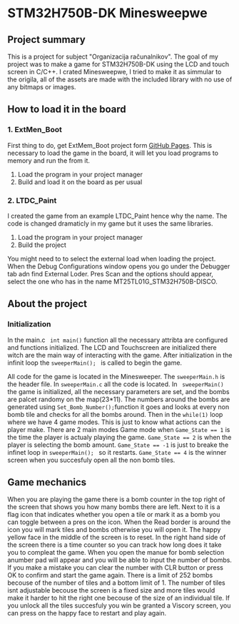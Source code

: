 # STM32H750B-DK Minesweepwe

## Project summary
This is a project for subject "Organizacija računalnikov". 
The goal of my project was to make a game for STM32H750B-DK using the LCD and touch screen in C/C++. I crated Minesweepwe, I tried to make it as simmular to the origila, all of the assets are made with the included library with no use of any bitmaps or images.

## How to load it in the board 
### 1. ExtMen_Boot
First thing to do, get ExtMem_Boot project form [GitHub Pages](https://github.com/STMicroelectronics/STM32CubeH7/tree/master/Projects/STM32H750B-DK/Templates). This is necessary to load the game in the board, it will let you load programs to memory and run the from it. 

1. Load the program in your project manager
2. Build and load it on the board as per usual


### 2. LTDC_Paint

I created the game from an example LTDC_Paint hence why the name. The code is changed dramaticly in my game but it uses the same libraries. 

1. Load the program in your project manager
2. Build the project 

You might need to to select the external load when loading the project. When the Debug Configurations window opens you go under the Debugger tab adn find External Loder. Pres Scan and the options should appear, select the one who has in the name MT25TL01G_STM32H750B-DISCO.

## About the project

### Initialization

In the main.c ``` int main()``` function all the necessary attribta are configured and functions initialized. The LCD and Touchscreen are initialized there witch are the main way of interacting with the game. After initialization in the infinit loop the ```sweeperMain(); ``` is called to begin the game.

All code for the game is located in the Minesweeper. The ```sweeperMain.h``` is the header file. In ```sweeperMain.c``` all the code is located. In ``` sweeperMain()``` the game is initialized, all the necessary parameters are set, and the bombs are palcet randomy on the map(23*11). 
The numbers around the bombs are generated using ```Set_Bomb_Number();```function it goes and looks at every non bomb tile and checks for all the bombs around. 
Then in the ```while(1)``` loop where we have 4 game modes. This is just to know what actions can the player make. There are 2 main modes Game mode when ```Game_State == 1``` is the time the player is actualy playing the game. ```Game_State == 2``` is when the player is selecting the bomb amount. ```Game_State == -1``` is just to breake the infinet loop in ```sweeperMain(); ``` so it restarts. ```Game_State == 4``` is the winner screen when you succesfuly open all the non bomb tiles.


## Game mechanics  
When you are playing the game there is a bomb counter in the top right of the screen that shows you how many bombs there are left. Next to it is a flag icon that indicates whether you open a tile or mark it as a bomb you can toggle between a pres on the icon. When the Read border is around the icon you will mark tiles and bombs otherwise you will open it. The happy yellow face in the middle of the screen is to reset. In the right hand side of the screen there is a time counter so you can track how long does it take you to compleat the game. 
When you open the manue for bomb selection anumber pad will appear and you will be able to input the number of bombs. If you make a mistake you can clear the number with CLR button or press OK to confirm and start the game again. There is a limit of 252 bombs becouse of the number of tiles and a bottom limit of 1. The number of tiles isnt adjustable becouse the screen is a fixed size and more tiles would make it harder to hit the right one becouse of the size of an individual tile.
If you unlock all the tiles succesfuly you win be granted a Viscory screen, you can press on the happy face to restart and play again.
